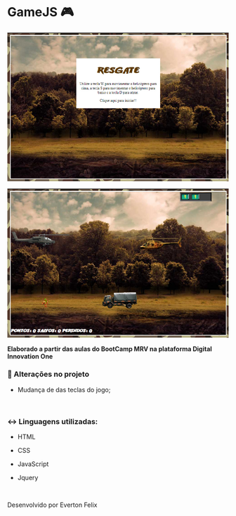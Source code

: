 # GameJS :video_game:
![Capa GameJs](https://github.com/contatoevertonoliveira/gameJs/blob/master/imgs/fundoGame.jpg?raw=true)

![Capa GameJs](https://github.com/contatoevertonoliveira/gameJs/blob/master/imgs/fundoGame1.jpg?raw=true)

**Elaborado a partir das aulas do BootCamp MRV na plataforma Digital Innovation One**



### :call_me_hand: Alterações no projeto

- Mudança de das teclas do jogo;

  ​


### :left_right_arrow: Linguagens utilizadas:

* HTML

* CSS

* JavaScript

* Jquery

  ​



Desenvolvido por Everton Felix